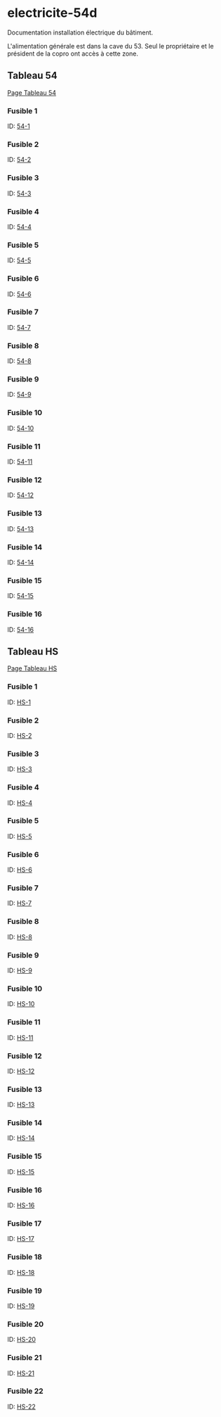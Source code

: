 # electricite-54d
Documentation installation électrique du bâtiment.

L'alimentation générale est dans la cave du 53. Seul le propriétaire et le président de la copro ont accès à cette zone.

## Tableau 54
[Page Tableau 54](54/tableau.md)

### Fusible 1 
ID: [54-1](54/1.md)

### Fusible 2 
ID: [54-2](54/2.md)

### Fusible 3 
ID: [54-3](54/3.md)

### Fusible 4 
ID: [54-4](54/4.md)

### Fusible 5 
ID: [54-5](54/5.md)

### Fusible 6
ID: [54-6](54/6.md)

### Fusible 7
ID: [54-7](54/7.md)

### Fusible 8
ID: [54-8](54/8.md)

### Fusible 9
ID: [54-9](54/9.md)

### Fusible 10
ID: [54-10](54/10.md)

### Fusible 11
ID: [54-11](54/11.md)

### Fusible 12
ID: [54-12](54/12.md)

### Fusible 13
ID: [54-13](54/13.md)

### Fusible 14
ID: [54-14](54/14.md)

### Fusible 15 
ID: [54-15](54/15.md)

### Fusible 16
ID: [54-16](54/16.md)




## Tableau HS
[Page Tableau HS](hs/tableau.md)

### Fusible 1 
ID: [HS-1](hs/1.md)

### Fusible 2
ID: [HS-2](hs/2.md)

### Fusible 3 
ID: [HS-3](hs/3.md)

### Fusible 4
ID: [HS-4](hs/4.md)

### Fusible 5
ID: [HS-5](hs/5.md)

### Fusible 6
ID: [HS-6](hs/6.md)

### Fusible 7
ID: [HS-7](hs/7.md)

### Fusible 8
ID: [HS-8](hs/8.md)

### Fusible 9
ID: [HS-9](hs/9.md)

### Fusible 10
ID: [HS-10](hs/10.md)

### Fusible 11
ID: [HS-11](hs/11.md)

### Fusible 12
ID: [HS-12](hs/12.md)

### Fusible 13
ID: [HS-13](hs/13.md)

### Fusible 14
ID: [HS-14](hs/14.md)

### Fusible 15
ID: [HS-15](hs/15.md)

### Fusible 16
ID: [HS-16](hs/16.md)

### Fusible 17
ID: [HS-17](hs/17.md)

### Fusible 18
ID: [HS-18](hs/18.md)

### Fusible 19
ID: [HS-19](hs/19.md)

### Fusible 20
ID: [HS-20](hs/20.md)

### Fusible 21
ID: [HS-21](hs/21.md)

### Fusible 22
ID: [HS-22](hs/22.md)
